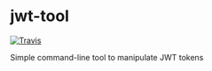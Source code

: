 # jwt-tool
[![Travis](https://img.shields.io/travis/GreyTeardrop/jwt-tool.svg)](https://travis-ci.org/GreyTeardrop/jwt-tool)

Simple command-line tool to manipulate JWT tokens
